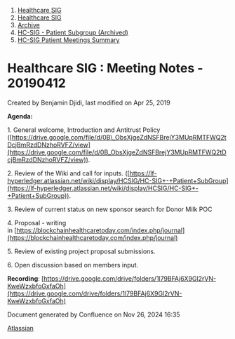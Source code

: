 1. [Healthcare SIG](index.html)
2. [Healthcare SIG](Healthcare-SIG_20545573.html)
3. [Archive](Archive_20562091.html)
4. [HC-SIG - Patient Subgroup (Archived)](20545765.html)
5. [HC-SIG Patient Meetings Summary](HC-SIG-Patient-Meetings-Summary_20562198.html)

# Healthcare SIG : Meeting Notes - 20190412

Created by Benjamin Djidi, last modified on Apr 25, 2019

**Agenda:**

1\. General welcome, Introduction and Antitrust Policy ([https://drive.google.com/file/d/0B\_ObsXjgeZdNSFBrejY3MUpRMTFWQ2tDcjBmRzdDNzhoRVFZ/view](https://drive.google.com/file/d/0B_ObsXjgeZdNSFBrejY3MUpRMTFWQ2tDcjBmRzdDNzhoRVFZ/view)).

2\. Review of the Wiki and call for inputs. ([https://lf-hyperledger.atlassian.net/wiki/display/HCSIG/HC-SIG+-+Patient+SubGroup](https://lf-hyperledger.atlassian.net/wiki/display/HCSIG/HC-SIG+-+Patient+SubGroup)).

3\. Review of current status on new sponsor search for Donor Milk POC

4\. Proposal - writing in [https://blockchainhealthcaretoday.com/index.php/journal](https://blockchainhealthcaretoday.com/index.php/journal)

5\. Review of existing project proposal submissions.

6\. Open discussion based on members input.

**Recording**: [https://drive.google.com/drive/folders/1l79BFAj6X9Gl2rVN-KweWzxbfoGxfaOh](https://drive.google.com/drive/folders/1l79BFAj6X9Gl2rVN-KweWzxbfoGxfaOh)

Document generated by Confluence on Nov 26, 2024 16:35

[Atlassian](http://www.atlassian.com/)
